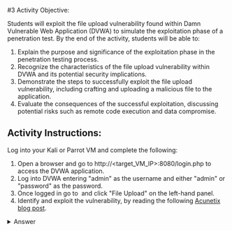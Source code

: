 #3 Activity Objective:

Students will exploit the file upload vulnerability found within Damn Vulnerable Web Application (DVWA) to simulate the exploitation phase of a penetration test. By the end of the activity, students will be able to:
1. Explain the purpose and significance of the exploitation phase in the penetration testing process.
2. Recognize the characteristics of the file upload vulnerability within DVWA and its potential security implications.
3. Demonstrate the steps to successfully exploit the file upload vulnerability, including crafting and uploading a malicious file to the application.
4. Evaluate the consequences of the successful exploitation, discussing potential risks such as remote code execution and data compromise.



## Activity Instructions:

Log into your Kali or Parrot VM and complete the following:
1. Open a browser and go to http://<target_VM_IP>:8080/login.php to access the DVWA application.
2. Log into DVWA entering "admin" as the username and either "admin" or "password" as the password.
3. Once logged in go to  and click "File Upload" on the left-hand panel.
4. Identify and exploit the vulnerability, by reading the following [Acunetix blog post](https://www.acunetix.com/websitesecurity/upload-forms-threat/).
<details closed> <summary>Answer</summary>
  <p>
   If a web app accepts a file upload and the server later executes or serves that file as code (for example rendering it as HTML or running it as PHP), any code inside the file will be executed. In this example the uploaded file contains a <code><script></code> tag with <code>alert('App is Vulnerable')</code>, so when the server serves that file from the app’s origin the browser parses the page and runs the script. This matters because code that is executed in the app origin can access cookies and local storage, hijack the user’s session, or perform other harmful actions.
  </p> <p>
    Content of HTML file uploaded:
  </p> 
  <pre><code>&lt;html&gt;
  &lt;body&gt;
    &lt;script&gt;
      alert('App is Vulnerable')
    &lt;/script&gt;
  &lt;/body&gt;
&lt;/html&gt;</code></pre>
</details>







